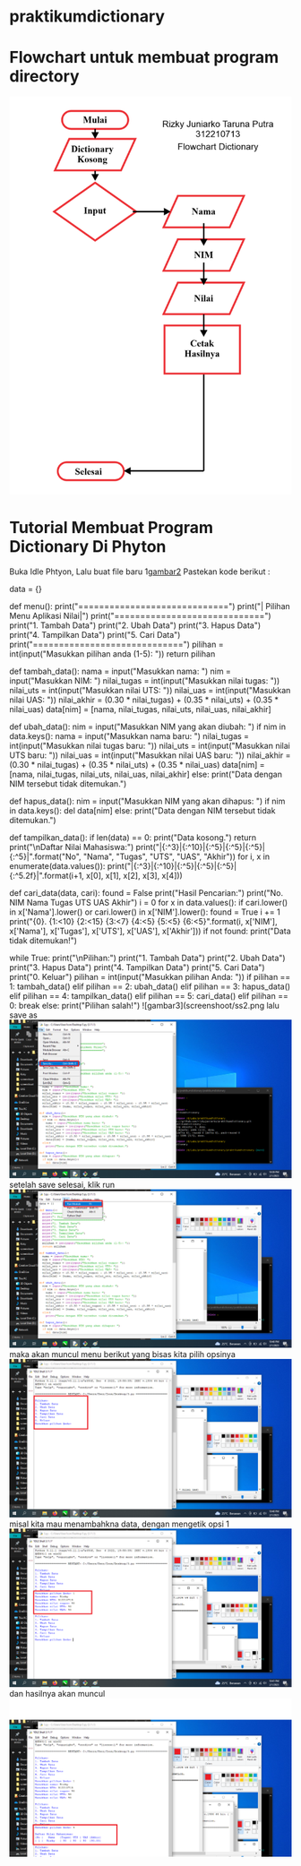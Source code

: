 # praktikumdictionary

# Flowchart untuk membuat program directory
![gambar1](screenshoot/flowchart.png)

# Tutorial Membuat Program Dictionary Di Phyton
Buka Idle Phtyon, Lalu buat file baru
1[gambar2](screenshoot/ss1.png)
Pastekan kode berikut :

data = {}

def menu():
  print("=============================")
  print("| Pilihan Menu Aplikasi Nilai|")
  print("=============================")
  print("1. Tambah Data")
  print("2. Ubah Data")
  print("3. Hapus Data")
  print("4. Tampilkan Data")
  print("5. Cari Data")
  print("=============================")
  pilihan = int(input("Masukkan pilihan anda (1-5): "))
  return pilihan

def tambah_data():
  nama = input("Masukkan nama: ")
  nim = input("Masukkan NIM: ")
  nilai_tugas = int(input("Masukkan nilai tugas: "))
  nilai_uts = int(input("Masukkan nilai UTS: "))
  nilai_uas = int(input("Masukkan nilai UAS: "))
  nilai_akhir = (0.30 * nilai_tugas) + (0.35 * nilai_uts) + (0.35 * nilai_uas)
  data[nim] = [nama, nilai_tugas, nilai_uts, nilai_uas, nilai_akhir]

def ubah_data():
  nim = input("Masukkan NIM yang akan diubah: ")
  if nim in data.keys():
    nama = input("Masukkan nama baru: ")
    nilai_tugas = int(input("Masukkan nilai tugas baru: "))
    nilai_uts = int(input("Masukkan nilai UTS baru: "))
    nilai_uas = int(input("Masukkan nilai UAS baru: "))
    nilai_akhir = (0.30 * nilai_tugas) + (0.35 * nilai_uts) + (0.35 * nilai_uas)
    data[nim] = [nama, nilai_tugas, nilai_uts, nilai_uas, nilai_akhir]
  else:
    print("Data dengan NIM tersebut tidak ditemukan.")

def hapus_data():
  nim = input("Masukkan NIM yang akan dihapus: ")
  if nim in data.keys():
    del data[nim]
  else:
    print("Data dengan NIM tersebut tidak ditemukan.")

def tampilkan_data():
    if len(data) == 0:
        print("Data kosong.")
        return
    print("\nDaftar Nilai Mahasiswa:")
    print("|{:^3}|{:^10}|{:^5}|{:^5}|{:^5}|{:^5}|".format("No", "Nama", "Tugas", "UTS", "UAS", "Akhir"))
    for i, x in enumerate(data.values()):
        print("|{:^3}|{:^10}|{:^5}|{:^5}|{:^5}|{:^5.2f}|".format(i+1, x[0], x[1], x[2], x[3], x[4]))


def cari_data(data, cari):
    found = False
    print("Hasil Pencarian:")
    print("No.  NIM         Nama             Tugas    UTS    UAS    Akhir")
    i = 0
    for x in data.values():
        if cari.lower() in x['Nama'].lower() or cari.lower() in x['NIM'].lower():
            found = True
            i += 1
            print("{0}.  {1:<10}  {2:<15}  {3:<7}  {4:<5}  {5:<5}  {6:<5}".format(i, x['NIM'], x['Nama'], x['Tugas'], x['UTS'], x['UAS'], x['Akhir']))
    if not found:
        print("Data tidak ditemukan!")
        
while True:
    print("\nPilihan:")
    print("1. Tambah Data")
    print("2. Ubah Data")
    print("3. Hapus Data")
    print("4. Tampilkan Data")
    print("5. Cari Data")
    print("0. Keluar")
    pilihan = int(input("Masukkan pilihan Anda: "))
    if pilihan == 1:
        tambah_data()
    elif pilihan == 2:
        ubah_data()
    elif pilihan == 3:
        hapus_data()
    elif pilihan == 4:
        tampilkan_data()
    elif pilihan == 5:
        cari_data()
    elif pilihan == 0:
        break
    else:
        print("Pilihan salah!")
![gambar3](screenshoot/ss2.png
lalu save as
![gambar4](screenshoot/ss3.png)
setelah save selesai, klik run
![gambar5](screenshoot/ss4.png)
maka akan muncul menu berikut yang bisas kita pilih opsinya
![gambar6](screenshoot/ss5.png)
misal kita mau menambahkna data, dengan mengetik opsi 1
![gambar7](screenshoot/ss6.png)
dan hasilnya akan muncul
![gambar8](screenshoot/ss7.png)